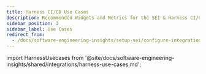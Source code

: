```yaml
---
title: Harness CI/CD Use Cases
description: Recommended Widgets and Metrics for the SEI & Harness CI/CD integration.
sidebar_position: 2
sidebar_label: Use Cases
redirect_from:
  - /docs/software-engineering-insights/setup-sei/configure-integrations/harness-cicd/sei-harness-cicd-recommendations
---
```


import HarnessUsecases from '@site/docs/software-engineering-insights/shared/integrations/harness-use-cases.md';

<HarnessUsecases />